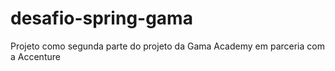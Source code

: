 # desafio-spring-gama
Projeto como segunda parte do projeto da Gama Academy em parceria com a Accenture
